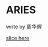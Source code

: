 # ARIES

write by 周华辉

 [slice here](https://github.com/dase314/dase314.github.io/blob/main/files/ARIES.pdf)